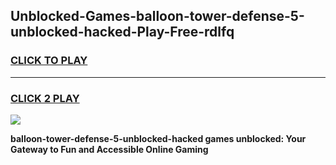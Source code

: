 
## Unblocked-Games-balloon-tower-defense-5-unblocked-hacked-Play-Free-rdlfq
<h3>
<a href="https://premium76.site?title=balloon-tower-defense-5-unblocked-hacked&ref=19M">CLICK TO PLAY</a></h3>
<hr>

<h3>
<a href="https://premium76.site?title=balloon-tower-defense-5-unblocked-hacked&ref=19M">CLICK 2 PLAY</a>
  
</h3>

<a href="https://premium76.site?title=balloon-tower-defense-5-unblocked-hacked&ref=19M"><img src="https://clearcache.store/games.png"></a>


**balloon-tower-defense-5-unblocked-hacked games unblocked: Your Gateway to Fun and Accessible Online Gaming**
